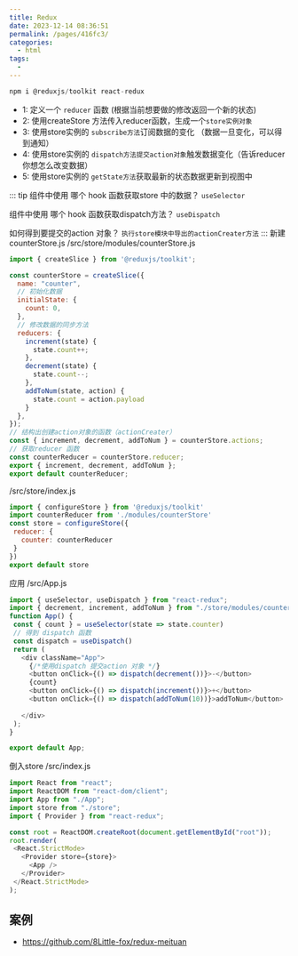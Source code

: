 ```yaml
---
title: Redux
date: 2023-12-14 08:36:51
permalink: /pages/416fc3/
categories:
  - html
tags:
  - 
---
```



```js
npm i @reduxjs/toolkit react-redux
```
 * 1: 定义一个 `reducer` 函数 (根据当前想要做的修改返回一个新的状态)
 * 2: 使用createStore 方法传入reducer函数，生成一个`store实例对象`
 * 3: 使用store实例的 `subscribe方法`订阅数据的变化 （数据一旦变化，可以得到通知）
 * 4: 使用store实例的 `dispatch方法提交action对象`触发数据变化（告诉reducer你想怎么改变数据）
 * 5: 使用store实例的 `getState方法`获取最新的状态数据更新到视图中

 ::: tip
  组件中使用 哪个 hook 函数获取store 中的数据？  `useSelector`
 
  组件中使用 哪个 hook 函数获取dispatch方法？ `useDispatch`

  如何得到要提交的action 对象？ `执行store模块中导出的actionCreater方法`
 :::
 新建 counterStore.js
 /src/store/modules/counterStore.js
```js
import { createSlice } from '@reduxjs/toolkit';

const counterStore = createSlice({
  name: "counter",
  // 初始化数据
  initialState: {
    count: 0,
  },
  // 修改数据的同步方法
  reducers: {
    increment(state) {
      state.count++;
    },
    decrement(state) {
      state.count--;
    },
    addToNum(state, action) {
      state.count = action.payload
    }
  },
});
// 结构出创建action对象的函数（actionCreater）
const { increment, decrement, addToNum } = counterStore.actions;
// 获取reducer 函数
const counterReducer = counterStore.reducer;
export { increment, decrement, addToNum };
export default counterReducer;

```

 /src/store/index.js
 ```js
 import { configureStore } from '@reduxjs/toolkit'
import counterReducer from './modules/counterStore'
const store = configureStore({
  reducer: {
    counter: counterReducer
  }
})
export default store
 ```
 应用
 /src/App.js
 ```js
 import { useSelector, useDispatch } from "react-redux";
import { decrement, increment, addToNum } from "./store/modules/counterStore";
function App() {
  const { count } = useSelector(state => state.counter)
  // 得到 dispatch 函数
  const dispatch = useDispatch()
  return (
    <div className="App">
      {/*使用dispatch 提交action 对象 */}
      <button onClick={() => dispatch(decrement())}>-</button>
      {count}
      <button onClick={() => dispatch(increment())}>+</button>
      <button onClick={() => dispatch(addToNum(10))}>addToNum</button>
      
    </div>
  );
}

export default App;

 ```
 倒入store /src/index.js
 ```js
import React from "react";
import ReactDOM from "react-dom/client";
import App from "./App";
import store from "./store";
import { Provider } from "react-redux";

const root = ReactDOM.createRoot(document.getElementById("root"));
root.render(
  <React.StrictMode>
    <Provider store={store}>
      <App />
    </Provider>
  </React.StrictMode>
);

 ```
 ## 案例
 * https://github.com/8Little-fox/redux-meituan